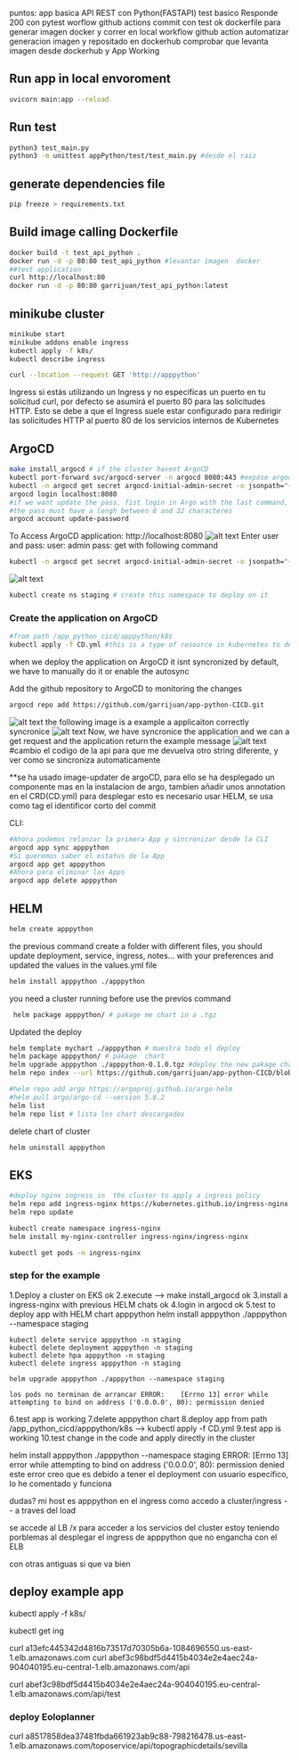 puntos:
app basica API REST con Python(FASTAPI)
test basico Responde 200 con pytest
worflow github actions commit con test ok
dockerfile para generar imagen docker y correr en local
workflow github action automatizar generacion imagen y repositado en dockerhub
comprobar que levanta imagen desde dockerhub y App Working


## Run app in local envoroment
```sh
uvicorn main:app --reload
```
## Run test
```sh
python3 test_main.py
python3 -m unittest appPython/test/test_main.py #desde el raiz
```
## generate dependencies file
```sh
pip freeze > requirements.txt
```
## Build image calling Dockerfile
```sh
docker build -t test_api_python .
docker run -d -p 80:80 test_api_python #levantar imagen  docker
##test application
curl http://localhost:80
docker run -d -p 80:80 garrijuan/test_api_python:latest
```

## minikube cluster 
```sh
minikube start
minikube addons enable ingress
kubectl apply -f k8s/
kubectl describe ingress

curl --location --request GET 'http://apppython'
```

Ingress
si estás utilizando un Ingress y no especificas un puerto en tu solicitud curl, por defecto se asumirá el puerto 80 para las solicitudes HTTP. Esto se debe a que el Ingress suele estar configurado para redirigir las solicitudes HTTP al puerto 80 de los servicios internos de Kubernetes


## ArgoCD 
```sh
make install_argocd # if the cluster havent ArgoCD
kubectl port-forward svc/argocd-server -n argocd 8080:443 #expose argocd app in localhost port 8080
kubectl -n argocd get secret argocd-initial-admin-secret -o jsonpath="{.data.password}" | base64 -d; echo #Return the pass
argocd login localhost:8080
#if we want update the pass, fist login in Argo with the last command, afterwards update the pass with the following command.
#the pass must have a lengh between 8 and 32 characteres
argocd account update-password
```
To Access ArgoCD application:
http://localhost:8080
![alt text](/documentation/argoLogin.png "ArgoCD-login")
Enter user and pass:
user: admin
pass: get with following command
```sh
kubectl -n argocd get secret argocd-initial-admin-secret -o jsonpath="{.data.password}" | base64 -d; echo
```
![alt text](/documentation/argoCDinterface.png "ArgoCD-interface")
```sh
kubectl create ns staging # create this namespace to deploy on it
```
### Create the application on ArgoCD
```sh
#from path /app_python_cicd/apppython/k8s
kubectl apply -f CD.yml #this is a type of resource in kubernetes to deploy application.
```
when we deploy the application on ArgoCD it isnt syncronized by default, we have to manually do it  or enable the autosync

Add the github repository to ArgoCD to monitoring the changes
```sh
argocd repo add https://github.com/garrijuan/app-python-CICD.git
```
![alt text](/documentation/argocd-repo.png "ArgoCD-repository")
the following image is a example a applicaiton correctly syncronice
![alt text](/documentation/appargocd.png "ArgoCD-app-syncronice")
Now, we have syncronice the application and we can a get request and the application return the example message
![alt text](/documentation/argoCommit1.png "ArgoCD-app-syncroniceV1")
#cambio el codigo de la api para que me devuelva otro string diferente, y ver como se sincroniza automaticamente

**se ha usado image-updater de argoCD, para ello se ha desplegado un componente mas en la instalacion de argo, tambien añadir unos annotation en el CRD(CD.yml)
para desplegar esto es necesario usar HELM, se usa como tag el identificor corto del commit

CLI:
```sh
#Ahora podemos relanzar la primera App y sincronizar desde la CLI
argocd app sync apppython
#Si queremos saber el estatus de la App
argocd app get apppython
#Ahora para eliminar las Apps
argocd app delete apppython
```

## HELM 
```sh 
helm create apppython
```

the previous command create a folder with different files, you should update deployment, service, ingress, notes... with your preferences and updated the values in the values.yml file

```sh
helm install apppython ./apppython 
```

you need a cluster running before use the previos command

```sh
 helm package apppython/ # pakage me chart in a .tgz
```
Updated the deploy
```sh
helm template mychart ./apppython # muestra todo el deploy
helm package apppython/ # pakage  chart 
helm upgrade apppython ./apppython-0.1.0.tgz #deploy the new pakage chart
helm repo index --url https://github.com/garrijuan/app-python-CICD/blob/main/HELM/apppython/charts/ .
```
```sh
#helm repo add argo https://argoproj.github.io/argo-helm
#helm pull argo/argo-cd --version 5.8.2
helm list 
helm repo list # lista los chart descargados
```

delete chart of cluster
```sh
helm uninstall apppython
```


## EKS
```sh
#deploy nginx ingress in  the cluster to apply a ingress policy
helm repo add ingress-nginx https://kubernetes.github.io/ingress-nginx
helm repo update

kubectl create namespace ingress-nginx
helm install my-nginx-controller ingress-nginx/ingress-nginx

kubectl get pods -n ingress-nginx
```

### step for the example
1.Deploy a cluster on EKS                                           ok
2.execute --> make install_argocd                                   ok
3.install a ingress-nginx with previous HELM chats                  ok
4.login in argocd                                                   ok
5.test to deploy app with HELM chart apppython
    helm install apppython ./apppython --namespace staging

    kubectl delete service apppython -n staging
    kubectl delete deployment apppython -n staging
    kubectl delete hpa apppython -n staging
    kubectl delete ingress apppython -n staging
 
    helm upgrade apppython ./apppython --namespace staging

    los pods no terminan de arrancar ERROR:    [Errno 13] error while attempting to bind on address ('0.0.0.0', 80): permission denied

6.test app is working
7.delete apppython chart
8.deploy app from path /app_python_cicd/apppython/k8s
    --> kubectl apply -f CD.yml 
9.test app is working
10.test change in the code and apply directly in the cluster



helm install apppython ./apppython --namespace staging
ERROR:    [Errno 13] error while attempting to bind on address ('0.0.0.0', 80): permission denied
este error creo que es debido a tener el deployment con usuario especifico, lo he comentado y funciona

dudas?
mi host es apppython en el ingress
como accedo a cluster/ingress           -- a traves del load



se accede al LB /x para acceder a los servicios del cluster
estoy teniendo porblemas al desplegar el ingress de apppython que no engancha con el ELB

con otras antiguas si que va bien



## deploy example app
kubectl apply -f k8s/

kubectl get ing

curl a13efc445342d4816b73517d70305b6a-1084696550.us-east-1.elb.amazonaws.com
curl abef3c98bdf5d4415b4034e2e4aec24a-904040195.eu-central-1.elb.amazonaws.com/api

curl abef3c98bdf5d4415b4034e2e4aec24a-904040195.eu-central-1.elb.amazonaws.com/api/test


### deploy Eoloplanner

curl a8517858dea37481fbda661923ab9c88-798216478.us-east-1.elb.amazonaws.com/toposervice/api/topographicdetails/sevilla